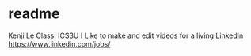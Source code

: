 # readme
Kenji Le
Class: ICS3U
I Like to make and edit videos for a living
Linkedin https://www.linkedin.com/jobs/

